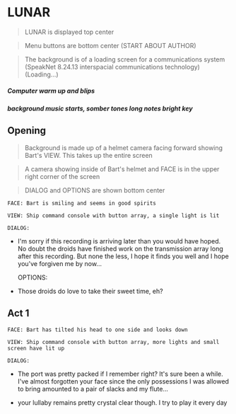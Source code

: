 # LUNAR
> LUNAR is displayed top center

> Menu buttons are bottom center (START ABOUT AUTHOR)

> The background is of a loading screen for a communications system
> (SpeakNet 8.24.13 interspacial communications technology)
> (Loading...)

##### Computer warm up and blips
##### background music starts, somber tones long notes bright key
## Opening
> Background is made up of a helmet camera facing forward showing Bart's VIEW. This takes up the entire screen

> A camera showing inside of Bart's helmet and FACE is in the upper right corner of the screen

> DIALOG and OPTIONS are shown bottom center

    FACE: Bart is smiling and seems in good spirits

    VIEW: Ship command console with button array, a single light is lit 

    DIALOG: 
* I'm sorry if this recording is arriving later than you would have hoped. No doubt the droids have finished work on the transmission array long after this recording. But none the less, I hope it finds you well and I hope you've forgiven me by now...


    OPTIONS:
* Those droids do love to take their sweet time, eh?

## Act 1
    FACE: Bart has tilted his head to one side and looks down

    VIEW: Ship command console with button array, more lights and small screen have lit up

    DIALOG:

* The port was pretty packed if I remember right? It's sure been a while. I've almost forgotten your face since the only possessions I was allowed to bring amounted to a pair of slacks and my flute...

* your lullaby remains pretty crystal clear though. I try to play it every day